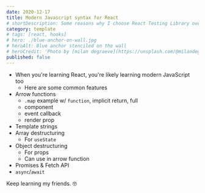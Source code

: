 ```yaml
---
date: 2020-12-17
title: Modern Javascript syntax for React
# shortDescription: Some reasons why I choose React Testing Library over Enzyme for testing React components
category: template
# tags: [react, hooks]
# hero: ./blue-anchor-on-wall.jpg
# heroAlt: Blue anchor stenciled on the wall
# heroCredit: 'Photo by [milan degraeve](https://unsplash.com/@milandegraeve)'
published: false
---
```


- When you're learning React, you're likely learning modern JavaScript too
  - Here are some common features
- Arrow functions
  - `.map` example w/ `function`, implicit return, full
  - component
  - event callback
  - render prop
- Template strings
- Array destructuring
  - For `useState`
- Object destructuring
  - For props
  - Can use in arrow function
- Promises & Fetch API
- `async`/`await`

Keep learning my friends. 🤓
